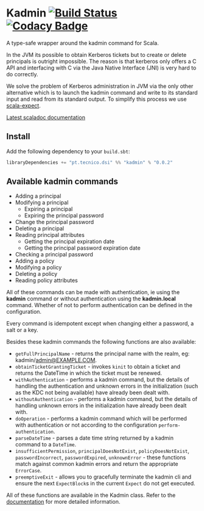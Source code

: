 # Kadmin [![Build Status](https://travis-ci.org/ist-dsi/kadmin.svg?branch=master)](https://travis-ci.org/ist-dsi/kadmin) [![Codacy Badge](https://api.codacy.com/project/badge/grade/a5fead3a55db40cd96470ed7a8efe9c5)](https://www.codacy.com/app/Whatever/kadmin)
A type-safe wrapper around the kadmin command for Scala.

In the JVM its possible to obtain Kerberos tickets but to create or delete principals is outright impossible.
The reason is that kerberos only offers a C API and interfacing with C via the Java Native Interface (JNI) is
very hard to do correctly.

We solve the problem of Kerberos administration in JVM via the only other alternative which is to launch the kadmin
command and write to its standard input and read from its standard output.
To simplify this process we use [scala-expect](https://github.com/Lasering/scala-expect).

[Latest scaladoc documentation](http://ist-dsi.github.io/kadmin/latest/api/)

## Install
Add the following dependency to your `build.sbt`:
```scala
libraryDependencies += "pt.tecnico.dsi" %% "kadmin" % "0.0.2"
```

## Available kadmin commands
 - Adding a principal
 - Modifying a principal
   - Expiring a principal
   - Expiring the principal password
 - Change the principal password
 - Deleting a principal
 - Reading principal attributes
   - Getting the principal expiration date
   - Getting the principal password expiration date
 - Checking a principal password
 - Adding a policy
 - Modifying a policy
 - Deleting a policy
 - Reading policy attributes

All of these commands can be made with authentication, ie using the **kadmin** command or without authentication
using the **kadmin.local** command. Whether of not to perform authentication can be defined in the configuration.

Every command is idempotent except when changing either a password, a salt or a key.

Besides these kadmin commands the following functions are also available:

 - `getFullPrincipalName` - returns the principal name with the realm, eg: kadmin/admin@EXAMPLE.COM.
 - `obtainTicketGrantingTicket` - invokes `kinit` to obtain a ticket and returns the DateTime in which the ticket must be renewed.
 - `withAuthentication` - performs a kadmin command, but the details of handling the authentication
   and unknown errors in the initialization (such as the KDC not being available) have already been dealt with.
 - `withoutAuthentication` - performs a kadmin command, but the details of handling unknown errors
   in the initialization have already been dealt with.
 - `doOperation` - performs a kadmin command which will be performed with authentication or not
   according to the configuration `perform-authentication`.
 - `parseDateTime` - parses a date time string returned by a kadmin command to a `DateTime`.
 - `insufficientPermission`, `principalDoesNotExist`, `policyDoesNotExist`, `passwordIncorrect`, `passwordExpired`, `unknownError` -
   these functions match against common kadmin errors and return the appropriate `ErrorCase`.
 - `preemptiveExit` - allows you to gracefully terminate the kadmin cli and ensure the next `ExpectBlock`s in the current
   `Expect` do not get executed.

All of these functions are available in the Kadmin class. Refer to the [documentation](https://ist-dsi.github.io/kadmin/latest/api/index.html#pt.tecnico.dsi.kadmin.Kadmin)
for more detailed information.